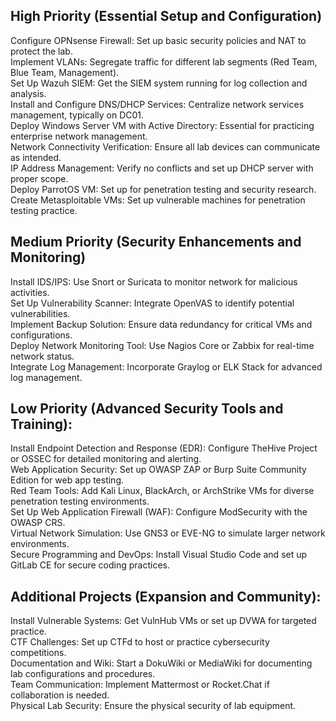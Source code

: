 ## High Priority (Essential Setup and Configuration)

 Configure OPNsense Firewall: Set up basic security policies and NAT to protect the lab.\
 Implement VLANs: Segregate traffic for different lab segments (Red Team, Blue Team, Management).\
 Set Up Wazuh SIEM: Get the SIEM system running for log collection and analysis.\
 Install and Configure DNS/DHCP Services: Centralize network services management, typically on DC01.\
 Deploy Windows Server VM with Active Directory: Essential for practicing enterprise network management.\
 Network Connectivity Verification: Ensure all lab devices can communicate as intended.\
 IP Address Management: Verify no conflicts and set up DHCP server with proper scope.\
 Deploy ParrotOS VM: Set up for penetration testing and security research.\
 Create Metasploitable VMs: Set up vulnerable machines for penetration testing practice.

## Medium Priority (Security Enhancements and Monitoring)
Install IDS/IPS: Use Snort or Suricata to monitor network for malicious activities.\
Set Up Vulnerability Scanner: Integrate OpenVAS to identify potential vulnerabilities.\
Implement Backup Solution: Ensure data redundancy for critical VMs and configurations.\
Deploy Network Monitoring Tool: Use Nagios Core or Zabbix for real-time network status.\
Integrate Log Management: Incorporate Graylog or ELK Stack for advanced log management.

## Low Priority (Advanced Security Tools and Training):
Install Endpoint Detection and Response (EDR): Configure TheHive Project or OSSEC for detailed monitoring and alerting.\
Web Application Security: Set up OWASP ZAP or Burp Suite Community Edition for web app testing.\
Red Team Tools: Add Kali Linux, BlackArch, or ArchStrike VMs for diverse penetration testing environments.\
Set Up Web Application Firewall (WAF): Configure ModSecurity with the OWASP CRS.\
Virtual Network Simulation: Use GNS3 or EVE-NG to simulate larger network environments.\
Secure Programming and DevOps: Install Visual Studio Code and set up GitLab CE for secure coding practices.

## Additional Projects (Expansion and Community):
Install Vulnerable Systems: Get VulnHub VMs or set up DVWA for targeted practice.\
CTF Challenges: Set up CTFd to host or practice cybersecurity competitions.\
Documentation and Wiki: Start a DokuWiki or MediaWiki for documenting lab configurations and procedures.\
Team Communication: Implement Mattermost or Rocket.Chat if collaboration is needed.\
Physical Lab Security: Ensure the physical security of lab equipment.
